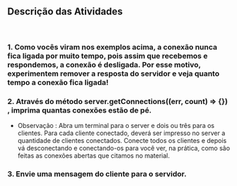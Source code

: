 ## Descrição das Atividades
<br>

### 1. Como vocês viram nos exemplos acima, a conexão nunca fica ligada por muito tempo, pois assim que recebemos e respondemos, a conexão é desligada. Por esse motivo, experimentem remover a resposta do servidor e veja quanto tempo a conexão fica ligada!
### 2. Através do método server.getConnections((err, count) => {}) , imprima quantas conexões estão de pé.
* Observação : Abra um terminal para o server e dois ou três para os clientes. Para cada cliente conectado, deverá ser impresso no server a quantidade de clientes conectados. Conecte todos os clientes e depois vá desconectando e conectando-os para você ver, na prática, como são feitas as conexões abertas que citamos no material.
### 3. Envie uma mensagem do cliente para o servidor.
